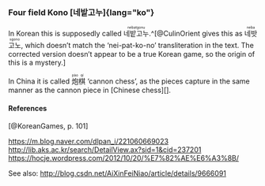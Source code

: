 ### Four field Kono [네밭고누]{lang="ko"}

In Korean this is supposedly called <ruby lang="ko">네밭고누<rt
lang="ko-Latn">nebatgonu</rt></ruby>.^[@CulinOrient gives this as <ruby
lang="ko">네밧고노<rt lang="ko-Latn">nebasgono</rt></ruby>, which doesn’t match
the ‘nei-pat-ko-no’ transliteration in the text. The corrected version doesn’t
appear to be a true Korean game, so the origin of this is a mystery.]

In China it is called <ruby lang="zh">炮<rt lang="zh-Latn">pào</rt>棋<rt
lang="zh-Latn">qí</rt></ruby> ‘cannon chess’, as the pieces capture in the same
manner as the cannon piece in [Chinese chess][].

#### References

[@KoreanGames, p. 101]

https://m.blog.naver.com/dlpan_i/221060669023
http://lib.aks.ac.kr/search/DetailView.ax?sid=1&cid=237201
https://hocje.wordpress.com/2012/10/20/%E7%82%AE%E6%A3%8B/


See also: http://blog.csdn.net/AiXinFeiNiao/article/details/9666091
